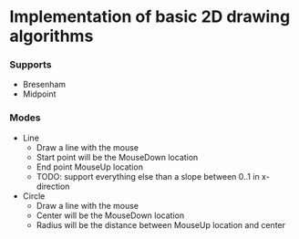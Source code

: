 # Implementation of basic 2D drawing algorithms 

### Supports
* Bresenham
* Midpoint

### Modes
* Line
    * Draw a line with the mouse
    * Start point will be the MouseDown location
    * End point MouseUp location
    * TODO: support everything else than a slope between 0..1 in x-direction
* Circle
    * Draw a line with the mouse
    * Center will be the MouseDown location
    * Radius will be the distance between MouseUp location and center